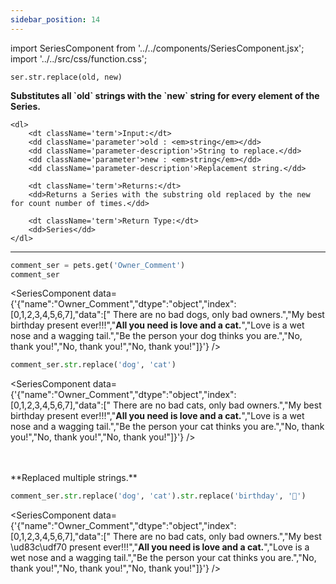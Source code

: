 ```yaml
---
sidebar_position: 14
---
```

import SeriesComponent from '../../components/SeriesComponent.jsx';
import '../../src/css/function.css';

<code>ser.str.replace(old, new)</code>

<div className='base'>
    <p><strong>Substitutes all `old` strings with the `new` string for every element of the Series.</strong></p>

    <dl>
        <dt className='term'>Input:</dt>
        <dd className='parameter'>old : <em>string</em></dd>
        <dd className='parameter-description'>String to replace.</dd>
        <dd className='parameter'>new : <em>string</em></dd>
        <dd className='parameter-description'>Replacement string.</dd>

        <dt className='term'>Returns:</dt>
        <dd>Returns a Series with the substring old replaced by the new for count number of times.</dd>

        <dt className='term'>Return Type:</dt>
        <dd>Series</dd>
    </dl>
</div>

---

```python
comment_ser = pets.get('Owner_Comment')
comment_ser
```
<SeriesComponent data={'{"name":"Owner_Comment","dtype":"object","index":[0,1,2,3,4,5,6,7],"data":["      There are no bad dogs, only bad owners.","My best birthday present ever!!!","****All you need is love and a cat.****","Love is a wet nose and a wagging tail.","Be the person your dog thinks you are.","No, thank you!","No, thank you!","No, thank you!"]}'} />

```python
comment_ser.str.replace('dog', 'cat')
```
<SeriesComponent data={'{"name":"Owner_Comment","dtype":"object","index":[0,1,2,3,4,5,6,7],"data":["      There are no bad cats, only bad owners.","My best birthday present ever!!!","****All you need is love and a cat.****","Love is a wet nose and a wagging tail.","Be the person your cat thinks you are.","No, thank you!","No, thank you!","No, thank you!"]}'} />

<p><br></br> **Replaced multiple strings.** </p>

```python
comment_ser.str.replace('dog', 'cat').str.replace('birthday', '🍰')
```
<SeriesComponent data={'{"name":"Owner_Comment","dtype":"object","index":[0,1,2,3,4,5,6,7],"data":["      There are no bad cats, only bad owners.","My best \\ud83c\\udf70 present ever!!!","****All you need is love and a cat.****","Love is a wet nose and a wagging tail.","Be the person your cat thinks you are.","No, thank you!","No, thank you!","No, thank you!"]}'} />